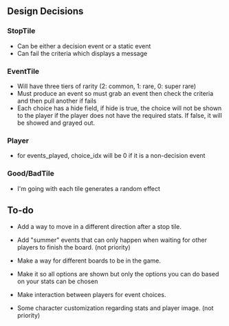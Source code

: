 ## Design Decisions

### StopTile

- Can be either a decision event or a static event
- Can fail the criteria which displays a message 

### EventTile

- Will have three tiers of rarity (2: common, 1: rare, 0: super rare)
- Must produce an event so must grab an event then check the criteria and then pull another if fails
- Each choice has a hide field, if hide is true, the choice will not be shown to the player if the player does not have the required stats. If false, it will be showed and grayed out.

### Player

- for events_played, choice_idx will be 0 if it is a non-decision event

### Good/BadTile

- I'm going with each tile generates a random effect

## To-do

- Add a way to move in a different direction after a stop tile.

- Add "summer" events that can only happen when waiting for other players to finish the board. (not priority)

- Make a way for different boards to be in the game.

- Make it so all options are shown but only the options you can do based on your stats can be chosen

- Make interaction between players for event choices.

- Some character customization regarding stats and player image. (not priority)

